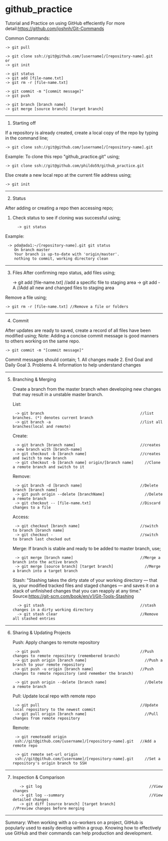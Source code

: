 # github_practice
Tutorial and Practice on using GitHub effeciently
For more detail:https://github.com/joshnh/Git-Commands

Common Commands:


    -> git pull	 

    -> git clone ssh://git@github.com/[username]/[repository-name].git
    or
    -> git init
    
    -> git status
    -> git add [file-name.txt]
    -> git rm -r [file-name.txt]
    
    -> git commit -m "[commit message]"
    -> git push
    
    -> git branch [branch name]
    -> git merge [source branch] [target branch]
    
----------------------------------------------------------------------------------- 
1. Starting off

  If a repository is already created, create a local copy of the repo by typing in the command line;
  
    -> git clone ssh://git@github.com/[username]/[repository-name].git
  
   Example: To clone this repo "github_practice.git" using;
    
    -> git clone ssh://git@github.com/phildo59/github_practice.git
  
  Else create a new local repo at the current file address using;
  
    -> git init
  
----------------------------------------------------------------------------------- 
2. Status

  After adding or creating a repo then accessing repo;
  
   1. Check status to see if cloning was successful using;
    
            -> git status
      
   Example: 
     
     -> pdo@ada1:~/[repository-name].git git status
        On branch master
        Your branch is up-to-date with 'origin/master'.
        nothing to commit, working directory clean
        
 -----------------------------------------------------------------------------------  
3. Files
  After confirming repo status, add files using;
  
    -> git add [file-name.txt] //add a specific file to staging area 
    -> git add -A              //Add all new and changed files to staging area
  
  Remove a file using;
  
    -> git rm -r [file-name.txt] //Remove a file or folders
    
-----------------------------------------------------------------------------------   
4. Commit

  After updates are ready to saved, create a record of all files have been modified using;
  Note: Adding a concise commit message is good manners to others working on the same repo.
  
    -> git commit -m "[commit message]"
    
  Commit messages should contain;
    1. All changes made
    2. End Goal and Daily Goal
    3. Problems
    4. Information to help understand changes
    
-----------------------------------------------------------------------------------   
5. Branching & Merging

    Create a branch from the master branch
    when developing new changes that may result in a unstable master branch.
    
      List:
      
        -> git branch                                           //list branches. (*) denotes current branch
        -> git branch -a                                        //list all branches(local and remote)
      
      Create:
      
        -> git branch [branch name]                             //creates a new branch with [branch-name]
        -> git checkout -b [branch name]                        //creates and switch to new branch
        -> git checkout -b [branch name] origin/[branch name]	  //Clone a remote branch and switch to it
      
      Remove:
      
        -> git branch -d [branch name]                          //Delete branch [branch name]
        -> git push origin --delete [branchName]	              //Delete a remote branch
        -> git checkout -- [file-name.txt]                      //Discard changes to a file
      
      Access:
      
        -> git checkout [branch name]                           //switch to branch [branch name]
        -> git checkout -                                       //switch to branch last checked out

      Merge:
        If branch is stable and ready to be added to master branch, use;
        
        -> git merge [branch name]                              //Merge a branch into the active branch
        -> git merge [source branch] [target branch]	          //Merge a branch into a target branch

      Stash:
        "Stashing takes the dirty state of your working directory
           — that is, your modified tracked files and staged changes —
           and saves it on a stack of unfinished changes that you can 
           reapply at any time."
         Source:https://git-scm.com/book/en/v1/Git-Tools-Stashing
         
         -> git stash                                           //stash changes in a dirty working directory
         -> git stash clear                                     //Remove all stashed entries
-----------------------------------------------------------------------------------
6. Sharing & Updating Projects

      Push: Apply changes to remote repository
      
        -> git push                                             //Push changes to remote repository (remembered branch)
        -> git push origin [branch name]	                      //Push a branch to your remote repository
        -> git push -u origin [branch name]	                    //Push changes to remote repository (and remember the branch)
        
        -> git push origin --delete [branch name]	              //Delete a remote branch
        
      Pull: Update local repo with remote repo
      
        -> git pull	                                            //Update local repository to the newest commit
        -> git pull origin [branch name]	                      //Pull changes from remote repository 
    
    
      Remote:
      
        -> git remoteadd origin 
        ssh://git@github.com/[username]/[repository-name].git   //Add a remote repo
        
        -> git remote set-url origin 
        ssh://git@github.com/[username]/[repository-name].git	  //Set a repository's origin branch to SSH
        
-----------------------------------------------------------------------------------
7. Inspection & Comparison

          -> git log                                                //View changes
          -> git log --summary                                      //View detailed changes
          -> git diff [source branch] [target branch]               //Preview changes before merging

-----------------------------------------------------------------------------------
Summary:
  When working with a co-workers on a project, GitHub is popularly used to easily develop within a group.
  Knowing how to effectively use GitHub and their commands can help production and development.

      
     
